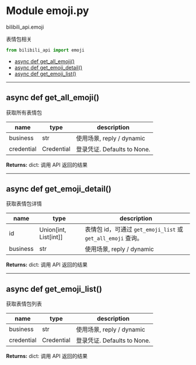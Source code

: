 # Module emoji.py


bilibili_api.emoji

表情包相关


``` python
from bilibili_api import emoji
```

- [async def get\_all\_emoji()](#async-def-get\_all\_emoji)
- [async def get\_emoji\_detail()](#async-def-get\_emoji\_detail)
- [async def get\_emoji\_list()](#async-def-get\_emoji\_list)

---

## async def get_all_emoji()

获取所有表情包


| name | type | description |
| - | - | - |
| business | str | 使用场景, reply / dynamic |
| credential | Credential | 登录凭证. Defaults to None. |

**Returns:** dict: 调用 API 返回的结果




---

## async def get_emoji_detail()

获取表情包详情


| name | type | description |
| - | - | - |
| id | Union[int, List[int]] | 表情包 id，可通过 `get_emoji_list` 或 `get_all_emoji` 查询。 |
| business | str | 使用场景, reply / dynamic |

**Returns:** dict: 调用 API 返回的结果




---

## async def get_emoji_list()

获取表情包列表


| name | type | description |
| - | - | - |
| business | str | 使用场景, reply / dynamic |
| credential | Credential | 登录凭证. Defaults to None. |

**Returns:** dict: 调用 API 返回的结果




